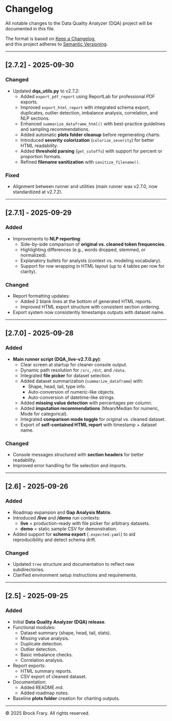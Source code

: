 # Changelog
All notable changes to the Data Quality Analyzer (DQA) project will be documented in this file.

The format is based on [Keep a Changelog](https://keepachangelog.com/en/1.1.0/),  
and this project adheres to [Semantic Versioning](https://semver.org/).

---

## [2.7.2] - 2025-09-30
### Changed
- Updated **dqa_utils.py** to v2.7.2:
  - Added `export_pdf_report` using ReportLab for professional PDF exports.
  - Improved `export_html_report` with integrated schema export, duplicates, outlier detection, imbalance analysis, correlation, and NLP sections.
  - Enhanced `summarize_dataframe_html()` with best-practice guidelines and sampling recommendations.
  - Added automatic **plots folder cleanup** before regenerating charts.
  - Introduced **severity colorization** (`colorize_severity`) for better HTML readability.
  - Added **threshold parsing** (`get_cutoffs`) with support for percent or proportion formats.
  - Refined **filename sanitization** with `sanitize_filename()`.

### Fixed
- Alignment between runner and utilities (main runner was v2.7.0, now standardized at v2.7.2).

---

## [2.7.1] - 2025-09-29
### Added
- Improvements to **NLP reporting**:
  - Side-by-side comparison of **original vs. cleaned token frequencies**.
  - Highlighting differences (e.g., words dropped, stemmed, or normalized).
  - Explanatory bullets for analysts (context vs. modeling vocabulary).
  - Support for row wrapping in HTML layout (up to 4 tables per row for clarity).

### Changed
- Report formatting updates:
  - Added 2 blank lines at the bottom of generated HTML reports.
  - Improved HTML export structure with consistent section ordering.
- Export system now consistently timestamps outputs with dataset name.

---

## [2.7.0] - 2025-09-28
### Added
- **Main runner script (DQA_live-v2.7.0.py)**:
  - Clear screen at startup for cleaner console output.
  - Dynamic path resolution for `/src`, `/dst`, and `/data`.
  - Integrated **file picker** for dataset selection.
  - Added dataset summarization (`summarize_dataframe`) with:
    - Shape, head, tail, type info.
    - Auto-conversion of numeric-like objects.
    - Auto-conversion of datetime-like strings.
  - Added **missing value detection** with percentages per column.
  - Added **imputation recommendations** (Mean/Median for numeric, Mode for categorical).
  - Integrated **comparison mode toggle** for original vs. cleaned dataset.
  - Export of **self-contained HTML report** with timestamp + dataset name.

### Changed
- Console messages structured with **section headers** for better readability.
- Improved error handling for file selection and imports.

---

## [2.6] - 2025-09-26
### Added
- Roadmap expansion and **Gap Analysis Matrix**.
- Introduced **/live** and **/demo** run contexts:
  - **live** = production-ready with file picker for arbitrary datasets.
  - **demo** = static sample CSV for demonstration.
- Added support for **schema export** (`.expected.yaml`) to aid reproducibility and detect schema drift.

### Changed
- Updated `tree` structure and documentation to reflect new subdirectories.
- Clarified environment setup instructions and requirements.

---

## [2.5] - 2025-09-25
### Added
- Initial **Data Quality Analyzer (DQA) release**.
- Functional modules:
  - Dataset summary (shape, head, tail, stats).
  - Missing value analysis.
  - Duplicate detection.
  - Outlier detection.
  - Basic imbalance checks.
  - Correlation analysis.
- Report exports:
  - HTML summary reports.
  - CSV export of cleaned dataset.
- Documentation:
  - Added README.md.
  - Added roadmap notes.
- Baseline **plots folder** creation for charting outputs.

---

© 2025 Brock Frary. All rights reserved.
